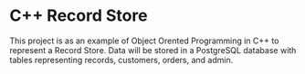 # C++ Record Store

This project is as an example of Object Orented Programming in C++ to represent a Record Store. Data will be stored in a PostgreSQL database with tables representing records, customers, orders, and admin.
